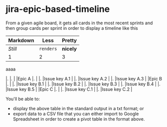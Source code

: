 # jira-epic-based-timeline

From a given agile board, it gets all cards in the most recent sprints and then group cards per sprint in order to display a timeline like this

Markdown | Less | Pretty
--- | --- | ---
*Still* | `renders` | **nicely**
1 | 2 | 3


aaaa

|.      |.              |
|Epic A |.              |
|.       |Issue key A.1 |
|.       |Issue key A.2 |
|.       |Issue key A.3 |
|Epic B |.              |
|.       |Issue key B.1 |
|.       |Issue key B.2 |
|.       |Issue key B.3 |
|.       |Issue key B.4 |
|.       |Issue key B.5 |
|Epic C |.              |
|.       |Issue key C.1 |
|.       |Issue key C.2 |


You'll be able to:
- display the above table in the standard output in a txt format; or
- export data to a CSV file that you can either import to Google Spreadsheet in order to create a pivot table in the format above.
